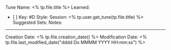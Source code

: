 Tune Name: <% tp.file.title %>
Learned: 
- [ ] 
Key: #D
Style: 
Session: <% tp.user.get_tune(tp.file.title) %>
Suggested Sets:
Notes:

---
Creation Date: <% tp.file.creation_date() %>
Modification Date: <% tp.file.last_modified_date("dddd Do MMMM YYYY HH:mm:ss") %>